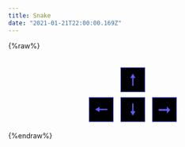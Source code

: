 ```yaml
---
title: Snake
date: "2021-01-21T22:00:00.169Z"
---
```


{%raw%}
<style>
#game {
  margin: auto;
}
.commands {
  display: flex;
  flex-direction: column;
  align-items: center;
  margin-top: 30px;
}
.commands button {
  margin: 5px;
  height: 50px;
  width: 50px;
  font-size: 2rem;
  background-color: black;
  color: rgb(92, 91, 254);
  border: 1px double rgb(92, 91, 254);
}
</style>
<div id="game"></div>
<div id="input"></div>
<div class="commands">
  <div><button onclick="moveSnake(38)">🠕</button></div>
  <div>
    <button onclick="moveSnake(37)">🠔</button>
    <button onclick="moveSnake(40)">🠗</button>
    <button onclick="moveSnake(39)">➞</button>
  </div>
</div>
<script src="https://cdnjs.cloudflare.com/ajax/libs/p5.js/1.1.9/p5.min.js"></script>
<script src="https://cdnjs.cloudflare.com/ajax/libs/p5.js/1.1.9/addons/p5.dom.min.js"></script>

<script>

let w, h;
let dir;
let xCount = 100;
let yCount = 100;
// let dir;
let snake = [
  [11, 16],
  [10, 16]
];

let font;
let food;
let label;
let input;

function preload() {
  font = loadFont('http://localhost:4000/font/AvenirNextLTPro-Demi.otf');
}

function setup() {
  w = width/xCount;
  h = height/yCount;
  dir = 'RIGHT';
  const canvas = createCanvas(600, 620);
  canvas.parent('#game');
  label = createElement('span', 'Seu texto:');
  label.parent('#input');
  const initialText = 'Seu texto';
  input = createInput(initialText);
  input.parent('#input');
  input.input(handleInput);
  food = [];
  writeWord(initialText);
}

function splitWord(word) {
  return word.split('').reduce((acc, character) => {
    if (acc.length === 0) {
      return [character];
    }
    if (acc[acc.length - 1].length === 7) {
      return [...acc, character];
    }
    acc[acc.length - 1] += character;
    return acc;
  }, []);
}

function writeWord(word) {
  textSize(150);
  fill(255);
  food = [];
  const splittedWord = splitWord(word);
  for (let j = 0; j < splittedWord.length; j++) {
    const splitted = splittedWord[j];
    const points = font.textToPoints(splitted, 20, 120 * (j + 1));
    for (let i = 0; i < points.length; i++) {
      const pt = points[i];
      food.push(pt);
    }
  }
}

function handleInput() {
  writeWord(input.value());
}

function draw() {
  frameRate(50);
  background(3);
  drawFood();

  updateSnake();
  eatFood();
  drawSnake();
  drawScore();
  if (gameOver()) {
    drawGameOver();
  }
}

function drawFood() {
  fill(255);
  noStroke();
  for (let i = 0; i < food.length; i++) {
    const pt = food[i];
    circle(pt.x, pt.y, 8);
  }
}

function keyPressed() {
  moveSnake(keyCode);
}

function moveSnake(direction) {
  if (direction === LEFT_ARROW) {
    if (dir === 'RIGHT') return;
    dir = 'LEFT';
  } else if (direction === RIGHT_ARROW) {
    if (dir === 'LEFT') return;
    dir = 'RIGHT';
  } else if (direction === UP_ARROW) {
    if (dir === 'DOWN') return;
    dir = 'UP';
  } else if (direction === DOWN_ARROW) {
    if (dir === 'UP') return;
    dir = 'DOWN';
  }
}

function updateSnake() {
  const snakeHead = snake[0];
  let nextValue = [...snakeHead];
  if (dir === 'RIGHT') {
    nextValue[0]++;
  } else if (dir === 'LEFT') {
    nextValue[0]--;
  } else if (dir === 'UP') {
    nextValue[1]--;
  } else {
    nextValue[1]++;
  }
  
  for (let i = 0; i < snake.length; i++) {
    const prevValue = snake[i];
    snake[i] = nextValue;
    nextValue = prevValue;
  }
}

function eatFood() {

  const snakeHead = snake[0];
  for (let i = food.length - 1; i >= 0; i--) {
    const foodBall = food[i];
    if (dist(snakeHead[0], snakeHead[1], foodBall.x, foodBall.y) < 10) {
      food.splice(i, 1);
      snake.push([]);
    }
  }
}

function drawSnake() {
  noFill();
  stroke(0, 255, 0)
  strokeWeight(14);
  beginShape();
  for (let i = 0; i < snake.length; i++) {
    vertex(snake[i][0] * w + (w / 2), snake[i][1] * h + (h / 2));
  }
  endShape();
}

function drawScore() {
  stroke(255);
  strokeWeight(2);
  textAlign(CENTER, CENTER);
  textSize(31);
  text('' + snake.length, 25 + (w / 2), 20 + (h / 2), 12);
}

function gameOver() {
  const snakeHead = snake[0];
  if (snakeHead[0] < 0 || snakeHead[0] > width || snakeHead[1] < 0 || snakeHead[1] > height) {
    return true;
  }

  for (let i = 1; i < snake.length; i++) {
    if (snake[i][0] === snakeHead[0] && snake[i][1] === snakeHead[1]) {
      return true;
    }
  }
  return false;
}

function drawGameOver() {
  stroke(255, 0, 0);
  strokeWeight(3);
  textAlign(CENTER, CENTER);
  textSize(52);
  text('GAME OVER', (width / 2), (height / 2) - 50, 12);
  noLoop(); 
}
</script>
{%endraw%}